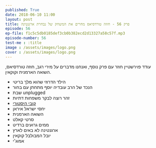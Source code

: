 ```yaml
---
published: True
date: 2018-06-10 11:00
layout: post
title: פרק 56 - חוזה טורדסיאס מחרים את המשחק של נבחרת ארגנטינה
episode: 56
ep-file: f1c5c5db0185def3cb0b382ecd2d13327a58c57f.mp3
episode-number: 56
test-me : :title
image : /assets/images/logo.png
cover : /assets/images/logo.png
---
```

עודד פוירשטיין חוזר עם פרק נוסף, ואנחנו מדברים על מירי רגב, חוזה טורדסיאס, השואה הארמנית וקוקאין.

* הילד הדרוזי שהוא מלך בריטי
* הנכד של הרב עובדיה יוסף מתחתן עם בחור
* שבת unplugged
* זהר רוצה לבקר משפחות דתיות
* [קובי היסטורי](https://www.kobihistory.com/)
* יחסי ישראל איראן
* השואה הארמנית
* סרטי קאלט
* ממים גרועים ברדיט
* ארגנטינה לא באים לארץ
* יובל המבולבל קוקאין
* אמוג'י